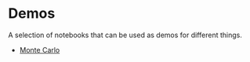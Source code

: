# Demos

A selection of notebooks that can be used as demos for different things.

- [Monte Carlo](./monte_carlo.ipynb)
